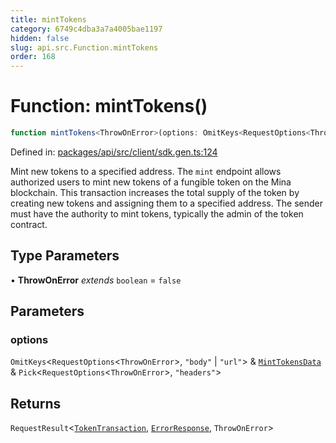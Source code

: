 ```yaml
---
title: mintTokens
category: 6749c4dba3a7a4005bae1197
hidden: false
slug: api.src.Function.mintTokens
order: 168
---
```


# Function: mintTokens()

```ts
function mintTokens<ThrowOnError>(options: OmitKeys<RequestOptions<ThrowOnError>, "body" | "url"> & MintTokensData & Pick<RequestOptions<ThrowOnError>, "headers">): RequestResult<TokenTransaction, ErrorResponse, ThrowOnError>
```

Defined in: [packages/api/src/client/sdk.gen.ts:124](https://github.com/zkcloudworker/minatokens-lib/blob/main/packages/api/src/client/sdk.gen.ts#L124)

Mint new tokens to a specified address.
The `mint` endpoint allows authorized users to mint new tokens of a fungible token on the Mina blockchain.
This transaction increases the total supply of the token by creating new tokens and assigning them to a specified address.
The sender must have the authority to mint tokens, typically the admin of the token contract.

## Type Parameters

• **ThrowOnError** *extends* `boolean` = `false`

## Parameters

### options

`OmitKeys`\<`RequestOptions`\<`ThrowOnError`\>, `"body"` \| `"url"`\> & [`MintTokensData`](apisrctypealiasminttokensdata) & `Pick`\<`RequestOptions`\<`ThrowOnError`\>, `"headers"`\>

## Returns

`RequestResult`\<[`TokenTransaction`](apisrctypealiastokentransaction), [`ErrorResponse`](apisrctypealiaserrorresponse), `ThrowOnError`\>
